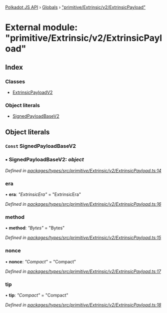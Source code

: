 [Polkadot JS API](../README.md) › [Globals](../globals.md) › ["primitive/Extrinsic/v2/ExtrinsicPayload"](_primitive_extrinsic_v2_extrinsicpayload_.md)

# External module: "primitive/Extrinsic/v2/ExtrinsicPayload"

## Index

### Classes

* [ExtrinsicPayloadV2](../classes/_primitive_extrinsic_v2_extrinsicpayload_.extrinsicpayloadv2.md)

### Object literals

* [SignedPayloadBaseV2](_primitive_extrinsic_v2_extrinsicpayload_.md#const-signedpayloadbasev2)

## Object literals

### `Const` SignedPayloadBaseV2

### ▪ **SignedPayloadBaseV2**: *object*

*Defined in [packages/types/src/primitive/Extrinsic/v2/ExtrinsicPayload.ts:14](https://github.com/polkadot-js/api/blob/4f0e573adf/packages/types/src/primitive/Extrinsic/v2/ExtrinsicPayload.ts#L14)*

###  era

• **era**: *"ExtrinsicEra"* = "ExtrinsicEra"

*Defined in [packages/types/src/primitive/Extrinsic/v2/ExtrinsicPayload.ts:16](https://github.com/polkadot-js/api/blob/4f0e573adf/packages/types/src/primitive/Extrinsic/v2/ExtrinsicPayload.ts#L16)*

###  method

• **method**: *"Bytes"* = "Bytes"

*Defined in [packages/types/src/primitive/Extrinsic/v2/ExtrinsicPayload.ts:15](https://github.com/polkadot-js/api/blob/4f0e573adf/packages/types/src/primitive/Extrinsic/v2/ExtrinsicPayload.ts#L15)*

###  nonce

• **nonce**: *"Compact<Index>"* = "Compact<Index>"

*Defined in [packages/types/src/primitive/Extrinsic/v2/ExtrinsicPayload.ts:17](https://github.com/polkadot-js/api/blob/4f0e573adf/packages/types/src/primitive/Extrinsic/v2/ExtrinsicPayload.ts#L17)*

###  tip

• **tip**: *"Compact<Balance>"* = "Compact<Balance>"

*Defined in [packages/types/src/primitive/Extrinsic/v2/ExtrinsicPayload.ts:18](https://github.com/polkadot-js/api/blob/4f0e573adf/packages/types/src/primitive/Extrinsic/v2/ExtrinsicPayload.ts#L18)*
